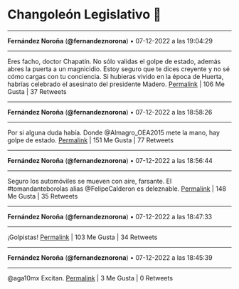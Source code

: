 # Changoleón Legislativo 🙈
*****
**Fernández Noroña** (**@fernandeznorona**) • 07-12-2022 a las 19:04:29
*****
Eres facho, doctor Chapatín. No sólo validas el golpe de estado, además abres la puerta a un magnicidio. Estoy seguro que te dices creyente y no sé cómo cargas con tu conciencia. Si hubieras vivido en la época de Huerta, habrías celebrado el asesinato del presidente Madero.
[Permalink](https://twitter.com/fernandeznorona/status/1600687730815442945) | 106 Me Gusta | 37 Retweets
*****
**Fernández Noroña** (**@fernandeznorona**) • 07-12-2022 a las 18:58:26
*****
Por si alguna duda había. Donde @Almagro_OEA2015 mete la mano, hay golpe de estado.
[Permalink](https://twitter.com/fernandeznorona/status/1600686210933878784) | 151 Me Gusta | 77 Retweets
*****
**Fernández Noroña** (**@fernandeznorona**) • 07-12-2022 a las 18:56:44
*****
Seguro los automóviles se mueven con aire, farsante. El #tomandanteborolas alias @FelipeCalderon es deleznable.
[Permalink](https://twitter.com/fernandeznorona/status/1600685781739503621) | 148 Me Gusta | 35 Retweets
*****
**Fernández Noroña** (**@fernandeznorona**) • 07-12-2022 a las 18:47:33
*****
¡Golpistas!
[Permalink](https://twitter.com/fernandeznorona/status/1600683471155785728) | 103 Me Gusta | 34 Retweets
*****
**Fernández Noroña** (**@fernandeznorona**) • 07-12-2022 a las 18:45:39
*****
@aga10mx Excitan.
[Permalink](https://twitter.com/fernandeznorona/status/1600682991377731584) | 3 Me Gusta | 0 Retweets